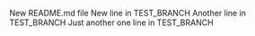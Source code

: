 New README.md file
New line in TEST_BRANCH
Another line in TEST_BRANCH
Just another one line in TEST_BRANCH
